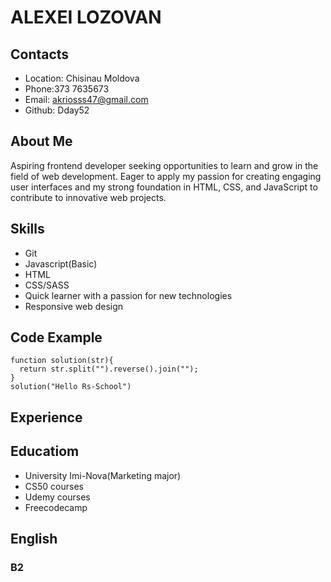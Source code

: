 # ALEXEI LOZOVAN

## Contacts
* Location: Chisinau Moldova
* Phone:373 7635673
* Email: akriosss47@gmail.com
* Github: Dday52

## About Me
Aspiring frontend developer seeking opportunities to learn and grow in the field of web development. Eager to apply my passion for creating engaging user interfaces and my strong foundation in HTML, CSS, and JavaScript to contribute to innovative web projects.

## Skills
* Git
* Javascript(Basic)
* HTML
* CSS/SASS
* Quick learner with a passion for new technologies
* Responsive web design

## Code Example

```
function solution(str){
  return str.split("").reverse().join("");
}
solution("Hello Rs-School")
```
## Experience

## Educatiom

* University Imi-Nova(Marketing major)
* CS50 courses
* Udemy courses
* Freecodecamp

## English
### B2

